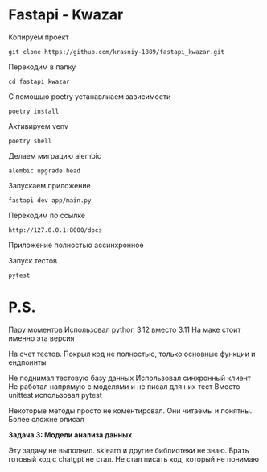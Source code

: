 # Fastapi - Kwazar

Копируем проект

`git clone https://github.com/krasniy-1889/fastapi_kwazar.git`

Переходим в папку

`cd fastapi_kwazar`

С помощью poetry устанавлиаем зависимости

`poetry install`

Активируем venv

`poetry shell`

Делаем миграцию alembic

`alembic upgrade head`

Запускаем приложение

`fastapi dev app/main.py`

Переходим по ссылке

`http://127.0.0.1:8000/docs`

Приложение полностью ассинхронное

Запуск тестов

`pytest`

# P.S.

Пару моментов
Использовал python 3.12 вместо 3.11
На маке стоит именно эта версия

На счет тестов.
Покрыл код не полностью, только основные функции и ендпоинты

Не поднимал тестовую базу данных
Использовал синхронный клиент
Не работал напрямую с моделями и не писал для них тест
Вместо unittest использовал pytest

Некоторые методы просто не коментировал. Они читаемы и понятны. Более сложне описал

**Задача 3: Модели анализа данных**

Эту задачу не выполнил. sklearn и другие библиотеки не знаю. Брать готовый код с chatgpt не стал. Не стал писать код, который не понимаю
